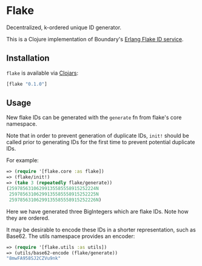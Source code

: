 # Flake

Decentralized, k-ordered unique ID generator.

This is a Clojure implementation of Boundary's [Erlang Flake ID service](https://github.com/boundary/flake).

## Installation
`flake` is available via [Clojars](https://clojars.org/flake):

```clojure
[flake "0.1.0"]
```

## Usage

New flake IDs can be generated with the `generate` fn from flake's core
namespace.

Note that in order to prevent generation of duplicate IDs, `init!` should be
called prior to generating IDs for the first time to prevent potential
duplicate IDs.

For example:

```clojure
=> (require '[flake.core :as flake])
=> (flake/init!)
=> (take 3 (repeatedly flake/generate))
(25978563106299135585558915252224N
 25978563106299135585558915252225N
 25978563106299135585558915252226N)
```

Here we have generated three BigIntegers which are flake IDs. Note how they are
ordered.

It may be desirable to encode these IDs in a shorter representation, such as
Base62. The utils namespace provides an encoder:

```clojure
=> (require '[flake.utils :as utils])
=> (utils/base62-encode (flake/generate))
"8mwFA958SJ2CZVu9nk"
```
